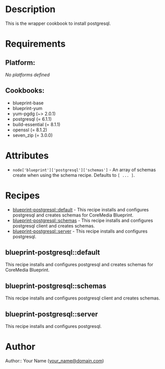 # Description

This is the wrapper cookbook to install postgresql.



# Requirements

## Platform:

*No platforms defined*

## Cookbooks:

* blueprint-base
* blueprint-yum
* yum-pgdg (~> 2.0.1)
* postgresql (= 6.1.1)
* build-essential (= 8.1.1)
* openssl (= 8.1.2)
* seven_zip (= 3.0.0)

# Attributes

* `node['blueprint']['postgresql']['schemas']` - An array of schemas create when using the schema recipe. Defaults to `[ ... ]`.

# Recipes

* [blueprint-postgresql::default](#blueprint-postgresqldefault) - This recipe installs and configures postgresql and creates schemas for CoreMedia Blueprint.
* [blueprint-postgresql::schemas](#blueprint-postgresqlschemas) - This recipe installs and configures postgresql client and creates schemas.
* [blueprint-postgresql::server](#blueprint-postgresqlserver) - This recipe installs and configures postgresql.

## blueprint-postgresql::default

This recipe installs and configures postgresql and creates schemas for CoreMedia Blueprint.

## blueprint-postgresql::schemas

This recipe installs and configures postgresql client and creates schemas.

## blueprint-postgresql::server

This recipe installs and configures postgresql.

# Author

Author:: Your Name (<your_name@domain.com>)
